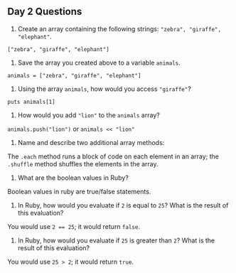 ## Day 2 Questions

1. Create an array containing the following strings: `"zebra", "giraffe", "elephant"`.

`["zebra", "giraffe", "elephant"]`

1. Save the array you created above to a variable `animals`.

`animals = ["zebra", "giraffe", "elephant"]`

1. Using the array `animals`, how would you access `"giraffe"`?

`puts animals[1]`

1. How would you add `"lion"` to the `animals` array?

`animals.push("lion")` or `animals << "lion"`

1. Name and describe two additional array methods:

The `.each` method runs a block of code on each element in an array; the `.shuffle` method shuffles the elements in the array.

1. What are the boolean values in Ruby?

Boolean values in ruby are true/false statements.

1. In Ruby, how would you evaluate if `2` is equal to `25`? What is the result of this evaluation?

You would use `2 == 25`; it would return `false`.

1. In Ruby, how would you evaluate if `25` is greater than `2`? What is the result of this evaluation?

You would use `25 > 2`; it would return `true`.
